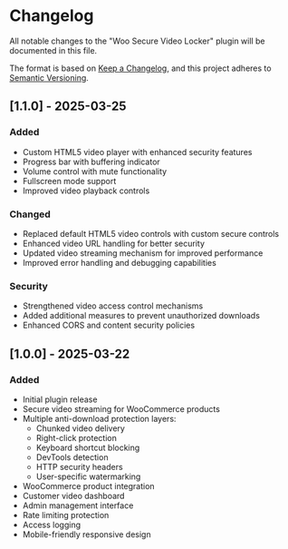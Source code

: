 # Changelog

All notable changes to the "Woo Secure Video Locker" plugin will be documented in this file.

The format is based on [Keep a Changelog](https://keepachangelog.com/en/1.0.0/),
and this project adheres to [Semantic Versioning](https://semver.org/spec/v2.0.0.html).

## [1.1.0] - 2025-03-25

### Added
- Custom HTML5 video player with enhanced security features
- Progress bar with buffering indicator
- Volume control with mute functionality
- Fullscreen mode support
- Improved video playback controls

### Changed
- Replaced default HTML5 video controls with custom secure controls
- Enhanced video URL handling for better security
- Updated video streaming mechanism for improved performance
- Improved error handling and debugging capabilities

### Security
- Strengthened video access control mechanisms
- Added additional measures to prevent unauthorized downloads
- Enhanced CORS and content security policies

## [1.0.0] - 2025-03-22

### Added
- Initial plugin release
- Secure video streaming for WooCommerce products
- Multiple anti-download protection layers:
  - Chunked video delivery
  - Right-click protection
  - Keyboard shortcut blocking
  - DevTools detection
  - HTTP security headers
  - User-specific watermarking
- WooCommerce product integration
- Customer video dashboard
- Admin management interface
- Rate limiting protection
- Access logging
- Mobile-friendly responsive design 